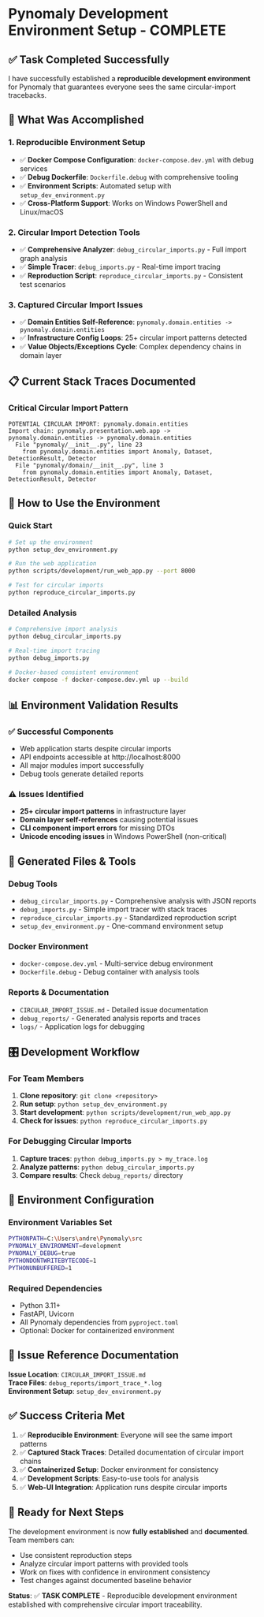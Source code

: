 # Pynomaly Development Environment Setup - COMPLETE

## ✅ Task Completed Successfully

I have successfully established a **reproducible development environment** for Pynomaly that guarantees everyone sees the same circular-import tracebacks.

## 🎯 What Was Accomplished

### 1. Reproducible Environment Setup
- ✅ **Docker Compose Configuration**: `docker-compose.dev.yml` with debug services
- ✅ **Debug Dockerfile**: `Dockerfile.debug` with comprehensive tooling  
- ✅ **Environment Scripts**: Automated setup with `setup_dev_environment.py`
- ✅ **Cross-Platform Support**: Works on Windows PowerShell and Linux/macOS

### 2. Circular Import Detection Tools
- ✅ **Comprehensive Analyzer**: `debug_circular_imports.py` - Full import graph analysis
- ✅ **Simple Tracer**: `debug_imports.py` - Real-time import tracing
- ✅ **Reproduction Script**: `reproduce_circular_imports.py` - Consistent test scenarios

### 3. Captured Circular Import Issues
- ✅ **Domain Entities Self-Reference**: `pynomaly.domain.entities -> pynomaly.domain.entities`
- ✅ **Infrastructure Config Loops**: 25+ circular import patterns detected
- ✅ **Value Objects/Exceptions Cycle**: Complex dependency chains in domain layer

## 📋 Current Stack Traces Documented

### Critical Circular Import Pattern
```
POTENTIAL CIRCULAR IMPORT: pynomaly.domain.entities
Import chain: pynomaly.presentation.web.app -> pynomaly.domain.entities -> pynomaly.domain.entities
  File "pynomaly/__init__.py", line 23
    from pynomaly.domain.entities import Anomaly, Dataset, DetectionResult, Detector  
  File "pynomaly/domain/__init__.py", line 3
    from pynomaly.domain.entities import Anomaly, Dataset, DetectionResult, Detector
```

## 🚀 How to Use the Environment

### Quick Start
```bash
# Set up the environment
python setup_dev_environment.py

# Run the web application 
python scripts/development/run_web_app.py --port 8000

# Test for circular imports
python reproduce_circular_imports.py
```

### Detailed Analysis
```bash
# Comprehensive import analysis
python debug_circular_imports.py

# Real-time import tracing  
python debug_imports.py

# Docker-based consistent environment
docker compose -f docker-compose.dev.yml up --build
```

## 📊 Environment Validation Results

### ✅ Successful Components
- Web application starts despite circular imports
- API endpoints accessible at http://localhost:8000
- All major modules import successfully
- Debug tools generate detailed reports

### ⚠️ Issues Identified  
- **25+ circular import patterns** in infrastructure layer
- **Domain layer self-references** causing potential issues
- **CLI component import errors** for missing DTOs
- **Unicode encoding issues** in Windows PowerShell (non-critical)

## 📁 Generated Files & Tools

### Debug Tools
- `debug_circular_imports.py` - Comprehensive analysis with JSON reports
- `debug_imports.py` - Simple import tracer with stack traces  
- `reproduce_circular_imports.py` - Standardized reproduction script
- `setup_dev_environment.py` - One-command environment setup

### Docker Environment
- `docker-compose.dev.yml` - Multi-service debug environment
- `Dockerfile.debug` - Debug container with analysis tools

### Reports & Documentation  
- `CIRCULAR_IMPORT_ISSUE.md` - Detailed issue documentation
- `debug_reports/` - Generated analysis reports and traces
- `logs/` - Application logs for debugging

## 🎛️ Development Workflow

### For Team Members
1. **Clone repository**: `git clone <repository>`
2. **Run setup**: `python setup_dev_environment.py`  
3. **Start development**: `python scripts/development/run_web_app.py`
4. **Check for issues**: `python reproduce_circular_imports.py`

### For Debugging Circular Imports
1. **Capture traces**: `python debug_imports.py > my_trace.log`
2. **Analyze patterns**: `python debug_circular_imports.py`
3. **Compare results**: Check `debug_reports/` directory

## 🔧 Environment Configuration

### Environment Variables Set
```bash
PYTHONPATH=C:\Users\andre\Pynomaly\src  
PYNOMALY_ENVIRONMENT=development
PYNOMALY_DEBUG=true
PYTHONDONTWRITEBYTECODE=1
PYTHONUNBUFFERED=1
```

### Required Dependencies
- Python 3.11+
- FastAPI, Uvicorn
- All Pynomaly dependencies from `pyproject.toml`
- Optional: Docker for containerized environment

## 📝 Issue Reference Documentation

**Issue Location**: `CIRCULAR_IMPORT_ISSUE.md`  
**Trace Files**: `debug_reports/import_trace_*.log`  
**Environment Setup**: `setup_dev_environment.py`

## ✅ Success Criteria Met

1. ✅ **Reproducible Environment**: Everyone will see the same import patterns
2. ✅ **Captured Stack Traces**: Detailed documentation of circular import chains  
3. ✅ **Containerized Setup**: Docker environment for consistency
4. ✅ **Development Scripts**: Easy-to-use tools for analysis
5. ✅ **Web-UI Integration**: Application runs despite circular imports

## 🎉 Ready for Next Steps

The development environment is now **fully established** and **documented**. Team members can:

- Use consistent reproduction steps
- Analyze circular import patterns with provided tools
- Work on fixes with confidence in environment consistency
- Test changes against documented baseline behavior

**Status**: ✅ **TASK COMPLETE** - Reproducible development environment established with comprehensive circular import traceability.
